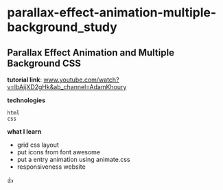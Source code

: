 # parallax-effect-animation-multiple-background_study
## Parallax Effect Animation and Multiple Background CSS

**tutorial link**: www.youtube.com/watch?v=lbAijXD2gHk&ab_channel=AdamKhoury


**technologies**
```
html
css
```


**what I learn**
- grid css layout
- put icons from font awesome
- put a entry animation using animate.css
- responsiveness website

:+1:

